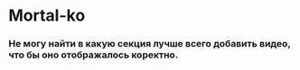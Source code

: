 # Mortal-ko
### Не могу найти в какую секция лучше всего добавить видео, что бы оно отображалось коректно.
